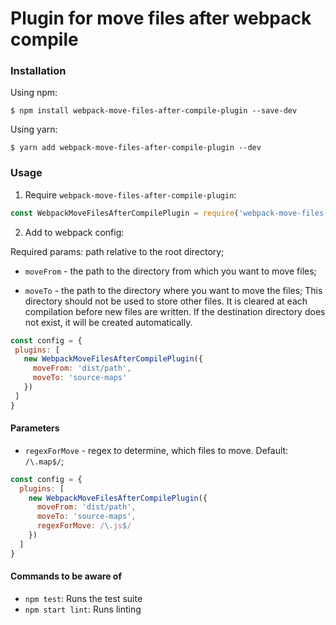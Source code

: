 # Plugin for move files after webpack compile
### Installation

Using npm:

```
$ npm install webpack-move-files-after-compile-plugin --save-dev
```

Using yarn:

```
$ yarn add webpack-move-files-after-compile-plugin --dev
```

### Usage

1. Require `webpack-move-files-after-compile-plugin`:

```js
const WebpackMoveFilesAfterCompilePlugin = require('webpack-move-files-after-compile-plugin');
```

2. Add to webpack config:

Required params:
  path relative to the root directory;

- `moveFrom` - the path to the directory from which you want to move files;

- `moveTo` - the path to the directory where you want to move the files;
             This directory should not be used to store other files. 
             It is cleared at each compilation before new files are written.
             If the destination directory does not exist, it will be created automatically.

```js
const config = {
 plugins: [
   new WebpackMoveFilesAfterCompilePlugin({
     moveFrom: 'dist/path',
     moveTo: 'source-maps'
   })
 ]
}
```

#### Parameters

- `regexForMove` - regex to determine, which files to move. Default: `/\.map$/`;

```js
const config = {
  plugins: [
    new WebpackMoveFilesAfterCompilePlugin({
      moveFrom: 'dist/path',
      moveTo: 'source-maps',
      regexForMove: /\.js$/
    })
  ]
}
```

#### Commands to be aware of

- `npm test`: Runs the test suite
- `npm start lint`: Runs linting
